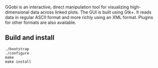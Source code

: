 GGobi is an interactive, direct manipulation tool for visualizing
high-dimensional data across linked plots. The GUI is built using
Gtk+. It reads data in regular ASCII format and more richly using an
XML format. Plugins for other formats are also available.

## Build and install

```
./bootstrap
./configure
make
make install
```